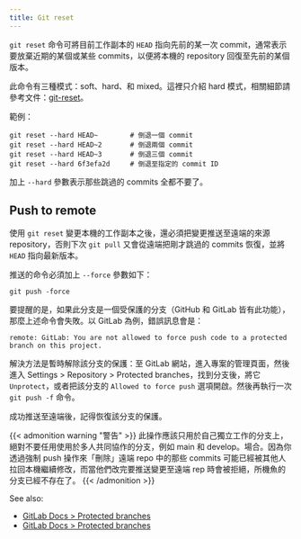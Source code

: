 ```yaml
---
title: Git reset
---
```


`git reset` 命令可將目前工作副本的 `HEAD` 指向先前的某一次 commit，通常表示要放棄近期的某個或某些 commits，以便將本機的 repository 回復至先前的某個版本。

此命令有三種模式：soft、hard、和 mixed。這裡只介紹 hard 模式，相關細節請參考文件：[git-reset](https://git-scm.com/docs/git-reset)。

範例：

```shell
git reset --hard HEAD~        # 倒退一個 commit
git reset --hard HEAD~2       # 倒退兩個 commit
git reset --hard HEAD~3       # 倒退三個 commit
git reset --hard 6f3efa2d     # 倒退至指定的 commit ID
```

加上 `--hard` 參數表示那些跳過的 commits 全都不要了。

## Push to remote

使用 `git reset` 變更本機的工作副本之後，還必須把變更推送至遠端的來源 repository，否則下次 `git pull` 又會從遠端把剛才跳過的 commits 恢復，並將 `HEAD` 指向最新版本。

推送的命令必須加上 `--force` 參數如下：

```shell
git push -force
```

要提醒的是，如果此分支是一個受保護的分支（GitHub 和 GitLab 皆有此功能），那麼上述命令會失敗。以 GitLab 為例，錯誤訊息會是：

```console
remote: GitLab: You are not allowed to force push code to a protected branch on this project.
```

解決方法是暫時解除該分支的保護：至 GitLab 網站，進入專案的管理頁面，然後進入 Settings > Repository > Protected branches，找到分支後，將它 `Unprotect`，或者把該分支的 `Allowed to force push` 選項開啟。然後再執行一次 `git push -f` 命令。

成功推送至遠端後，記得恢復該分支的保護。

{{< admonition warning "警告" >}}
此操作應該只用於自己獨立工作的分支上，絕對不要任用使用於多人共同協作的分支，例如 main 和 develop。場合。因為你透過強制 push 操作來「刪除」遠端 repo 中的那些 commits 可能已經被其他人拉回本機繼續修改，而當他們改完要推送變更至遠端 rep 時會被拒絕，所機魚的分支已經不存在了。
{{< /admonition >}}

See also:

- [GitLab Docs > Protected branches](https://docs.gitlab.com/ee/user/project/protected_branches.html)
- [GitLab Docs > Protected branches](https://docs.github.com/en/repositories/configuring-branches-and-merges-in-your-repository/managing-protected-branches/about-protected-branches)
